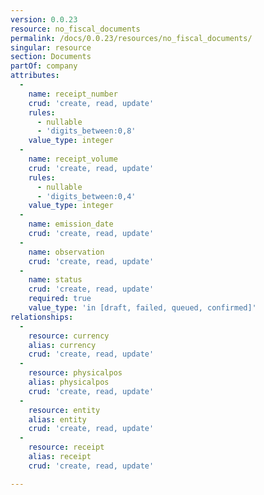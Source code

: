 ```yaml
---
version: 0.0.23
resource: no_fiscal_documents
permalink: /docs/0.0.23/resources/no_fiscal_documents/
singular: resource
section: Documents
partOf: company
attributes:
  -
    name: receipt_number
    crud: 'create, read, update'
    rules:
      - nullable
      - 'digits_between:0,8'
    value_type: integer
  -
    name: receipt_volume
    crud: 'create, read, update'
    rules:
      - nullable
      - 'digits_between:0,4'
    value_type: integer
  -
    name: emission_date
    crud: 'create, read, update'
  -
    name: observation
    crud: 'create, read, update'
  -
    name: status
    crud: 'create, read, update'
    required: true
    value_type: 'in [draft, failed, queued, confirmed]'
relationships:
  -
    resource: currency
    alias: currency
    crud: 'create, read, update'
  -
    resource: physicalpos
    alias: physicalpos
    crud: 'create, read, update'
  -
    resource: entity
    alias: entity
    crud: 'create, read, update'
  -
    resource: receipt
    alias: receipt
    crud: 'create, read, update'

---
```

